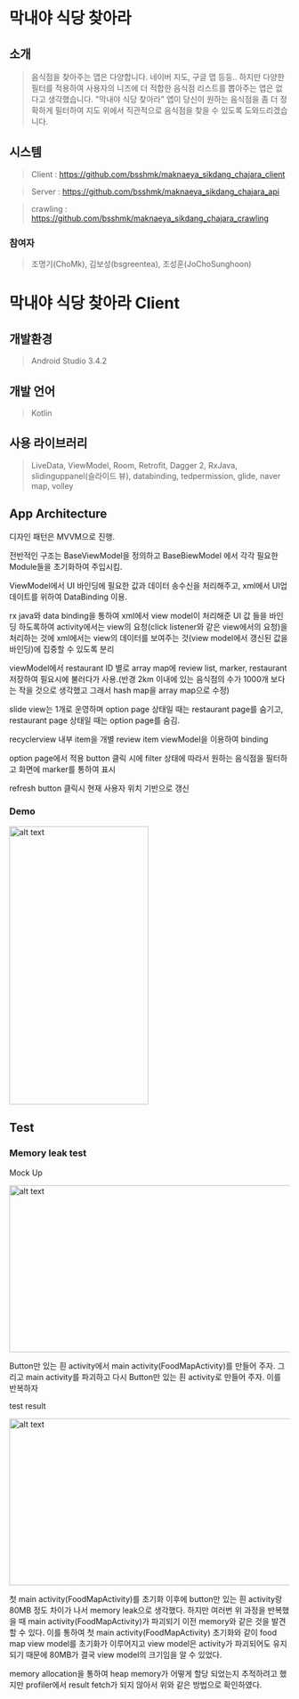 # 막내야 식당 찾아라



## 소개
> 음식점을 찾아주는 앱은 다양합니다. 네이버 지도, 구글 맵 등등.. 하지만 다양한 필터를 적용하여 사용자의 니즈에 더 적합한 음식점 리스트를 뽑아주는 앱은 없다고 생각했습니다. "막내야 식당 찾아라" 앱이 당신이 원하는 음식점을 좀 더 정확하게 필터하여 지도 위에서 직관적으로 음식점을 찾을 수 있도록 도와드리겠습니다.


## 시스템
> Client : https://github.com/bsshmk/maknaeya_sikdang_chajara_client

> Server : https://github.com/bsshmk/maknaeya_sikdang_chajara_api

> crawling : https://github.com/bsshmk/maknaeya_sikdang_chajara_crawling




### 참여자
> 조명기(ChoMk), 김보성(bsgreentea), 조성훈(JoChoSunghoon)


# 막내야 식당 찾아라 Client


## 개발환경
> Android Studio 3.4.2



## 개발 언어
> Kotlin


## 사용 라이브러리
> LiveData, ViewModel, Room, Retrofit, Dagger 2, RxJava, slidinguppanel(슬라이드 뷰), databinding, tedpermission, glide, naver map, volley



## App Architecture
 디자인 패턴은 MVVM으로 진행.

 전반적인 구조는 BaseViewModel을 정의하고 BaseBiewModel 에서 각각 필요한 Module들을 초기화하여 주입시킴.

 ViewModel에서 UI 바인딩에 필요한 값과 데이터 송수신을 처리해주고, xml에서 UI업데이트를 위하여 DataBinding 이용.
 
 rx java와 data binding을 통하여 xml에서 view model이 처리해준 UI 값 들을 바인딩 하도록하여 activity에서는 view의 요청(click listener와 같은 view에서의 요청)을 처리하는 것에 xml에서는 view의 데이터를 보여주는 것(view model에서 갱신된 값을 바인딩)에 집중할 수 있도록 분리
 
 viewModel에서 restaurant ID 별로 array map에 review list, marker, restaurant 저장하여 필요시에 불러다가 사용.(반경 2km 이내에 있는 음식점의 수가 1000개 보다는 작을 것으로 생각했고 그래서 hash map을 array map으로 수정)
 
 slide view는 1개로 운영하며 option page 상태일 때는 restaurant page를 숨기고, restaurant page 상태일 때는 option page를 숨김.
 
 recyclerview 내부 item을 개별 review item viewModel을 이용하여 binding
 
 option page에서 적용 button 클릭 시에 filter 상태에 따라서 원하는 음식점을 필터하고 화면에 marker를 통하여 표시

 refresh button 클릭시 현재 사용자 위치 기반으로 갱신
 
 
 
 
### Demo
<img src="https://github.com/bsshmk/maknaeya_sikdang_chajara_client/blob/master/Demo/test.gif" alt="alt text" width="250px" height="500px">

## Test

### Memory leak test

Mock Up

<img src="https://github.com/bsshmk/maknaeya_sikdang_chajara_client/blob/master/Demo/memory%20leak%20test%20mock%20up.png" alt="alt text" width="600px" height="300px">

Button만 있는 흰 activity에서 main activity(FoodMapActivity)를 만들어 주자. 그리고 main activity를 파괴하고 다시 Button만 있는 흰 activity로 만들어 주자. 이를 반복하자

test result

<img src="https://github.com/bsshmk/maknaeya_sikdang_chajara_client/blob/master/Demo/memory%20leak%20test.png" alt="alt text" width="600px" height="300px">

첫 main activity(FoodMapActivity)를 초기화 이후에 button만 있는 흰 activity랑 80MB 정도 차이가 나서 memory leak으로 생각했다. 하지만 여러번 위 과정을 반복했을 때 main activity(FoodMapActivity)가 파괴되기 이전 memory와 같은 것을 발견할 수 있다. 이를 통하여 첫 main activity(FoodMapActivity) 초기화와 같이 food map view model를 초기화가 이루어지고 view model은 activity가 파괴되어도 유지되기 때문에 80MB가 결국 view model의 크기임을 알 수 있었다.

memory allocation을 통하여 heap memory가 어떻게 할당 되었는지 추적하려고 했지만 profiler에서 result fetch가 되지 않아서 위와 같은 방법으로 확인하였다.


